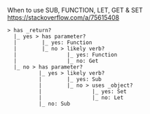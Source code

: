 
When to use SUB, FUNCTION, LET, GET & SET
https://stackoverflow.com/a/75615408

```
> has _return?
  |_ yes > has parameter?
  |        |_ yes: Function
  |        |_ no > likely verb?
  |                |_ yes: Function
  |                |_ no: Get
  |_ no > has parameter?
          |_ yes > likely verb?
          |        |_ yes: Sub
          |        |_ no > uses _object?
          |                |_ yes: Set
          |                |_ no: Let
          |_ no: Sub
```

